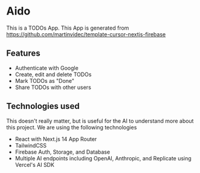 # Aido

This is a TODOs App.
This App is generated from https://github.com/martinvidec/template-cursor-nextjs-firebase

## Features
- Authenticate with Google
- Create, edit and delete TODOs
- Mark TODOs as "Done"
- Share TODOs with other users

## Technologies used
This doesn't really matter, but is useful for the AI to understand more about this project. We are using the following technologies
- React with Next.js 14 App Router
- TailwindCSS
- Firebase Auth, Storage, and Database
- Multiple AI endpoints including OpenAI, Anthropic, and Replicate using Vercel's AI SDK
